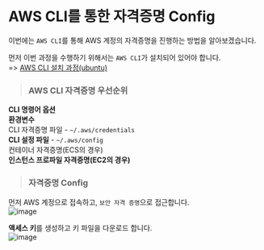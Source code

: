 # AWS CLI를 통한 자격증명 Config

이번에는 `AWS CLI`를 통해 AWS 계정의 자격증명을 진행하는 방법을 알아보겠습니다.

먼저 이번 과정을 수행하기 위해서는 `AWS CLI`가 설치되어 있어야 합니다.   
=> [AWS CLI 설치 과정(ubuntu)](https://github.com/khyup0629/devops/blob/main/AWS/AWS_CLI_Installation_In_Ubuntu.md#aws-cli-%EC%84%A4%EC%B9%98ubuntu)

> <h3>AWS CLI 자격증명 우선순위</h3>

**CLI 명령어 옵션**   
**환경변수**   
CLI 자격증명 파일 - `~/.aws/credentials`   
**CLI 설정 파일** - `~/.aws/config`   
컨테이너 자격증명(ECS의 경우)   
**인스턴스 프로파일 자격증명(EC2의 경우)**   

> <h3>자격증명 Config</h3>

먼저 AWS 계정으로 접속하고, `보안 자격 증명`으로 접근합니다.   
![image](https://user-images.githubusercontent.com/43658658/155829837-fecd5847-5346-4d67-a50c-ea5ffa98f956.png)

**액세스 키**를 생성하고 키 파일을 다운로드 합니다.   
![image](https://user-images.githubusercontent.com/43658658/155829858-929870ad-a8a4-4ef0-9664-9fca434b31f7.png)

